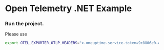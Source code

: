 # Open Telemetry .NET Example 

### Run the project. 

Please use 

```bash
export OTEL_EXPORTER_OTLP_HEADERS="x-oneuptime-service-token=9c8806e0-a4aa-11ee-be95-010d5967b068" && export OTEL_EXPORTER_OTLP_ENDPOINT="http://localhost/opentelemetry-collector" && dotnet run --urls=http://localhost:7856/
```

